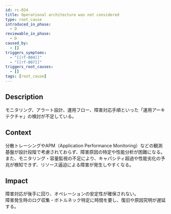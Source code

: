 ```yaml
---
id: rc-024
title: Operational architecture was not considered
type: root_cause
introduced_in_phase:
  - D
reviewable_in_phase:
  - D
caused_by:
  - []
triggers_symptoms:
  - "[[rf-004]]"
  - "[[rf-007]]"
triggers_root_causes:
  - []
tags: [root_cause]
---
```


## Description
モニタリング、アラート設計、運用フロー、障害対応手順といった「運用アーキテクチャ」の検討が不足している。

## Context
分散トレーシングやAPM（Application Performance Monitoring）などの観測基盤が設計段階で考慮されておらず、障害原因の特定や性能分析が困難になる。  
また、モニタリング・容量監視の不足により、キャパシティ超過や性能劣化の予兆が検知できず、リソース逼迫による障害が発生しやすくなる。

## Impact
障害対応が後手に回り、オペレーションの安定性が確保されない。  
障害発生時のログ収集・ボトルネック特定に時間を要し、復旧や原因究明が遅延する。